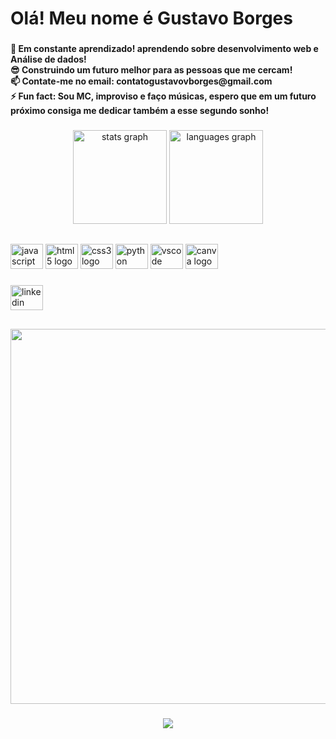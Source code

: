 <h1 align="left">Olá! Meu nome é Gustavo Borges</h1>

###
<h4 align="left">🌱 Em constante aprendizado! aprendendo sobre desenvolvimento web e Análise de dados!<br>😎 Construindo um futuro melhor para as pessoas que me cercam!<br>📫 Contate-me no email: contatogustavovborges@gmail.com<br>⚡ Fun fact: Sou MC, improviso e faço músicas, espero que em um futuro próximo consiga me dedicar também a esse segundo sonho!</h4>

###
<div align="center">
  <img src="https://github-readme-stats.vercel.app/api?hide_title=false&hide_rank=false&show_icons=true&include_all_commits=true&count_private=true&disable_animations=false&theme=dracula&locale=pt-br&hide_border=false&username=Vugz" height="150" alt="stats graph"  />
  <img src="https://github-readme-stats.vercel.app/api/top-langs?locale=pt-br&hide_title=false&layout=compact&card_width=320&langs_count=5&theme=dracula&hide_border=false&username=Vugz" height="150" alt="languages graph"  />
</div>

##
<div align="left">
  <img src="https://cdn.jsdelivr.net/gh/devicons/devicon/icons/javascript/javascript-original.svg" height="40" width="52" alt="javascript logo"  />
  <img src="https://cdn.jsdelivr.net/gh/devicons/devicon/icons/html5/html5-original.svg" height="40" width="52" alt="html5 logo"  />
  <img src="https://cdn.jsdelivr.net/gh/devicons/devicon/icons/css3/css3-original.svg" height="40" width="52" alt="css3 logo"  />
  <img src="https://cdn.jsdelivr.net/gh/devicons/devicon/icons/python/python-original.svg" height="40" width="52" alt="python logo"  />
  <img src="https://cdn.jsdelivr.net/gh/devicons/devicon/icons/vscode/vscode-original.svg" height="40" width="52" alt="vscode logo"  />
  <img src="https://cdn.jsdelivr.net/gh/devicons/devicon/icons/canva/canva-original.svg" height="40" width="52" alt="canva logo"  />
</div>

###
<div align='left'>
<a href="https://www.linkedin.com/in/gustavo-viana-borges-3a288a22b/" target="_blank"><img src='https://raw.githubusercontent.com/maurodesouza/profile-readme-generator/master/src/assets/icons/social/linkedin/default.svg' width='52' height='40' alt='linkedin logo'></a>
</div>

##

<div align="center">
  <img height="600" src="https://pa1.narvii.com/6465/6e886d159f5820d911b416cf2edc06e2f525b07d_hq.gif"  />
</div>

###
<div align="center">
  <img src="https://profile-counter.glitch.me/Vugz/count.svg?"  />
</div>

###
